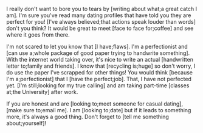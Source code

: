 I really don't want to bore you to tears by [writing about what;a great catch I am]. I'm sure you've read many dating profiles that have told you they are perfect for you! [I've always believed;that actions speak louder than words] don't you think? It would be great to meet [face to face for;coffee] and see where it goes from there. 

I'm not scared to let you know that [I have;flaws]. I'm a perfectionist and [can use a;whole package of good paper trying to handwrite something]. With the internet world taking over, it's nice to write an actual [handwritten letter to;family and friends]. I know that [recycling is;huge] so don't worry, I do use the paper I've scrapped for other things! You would think [because I'm a;perfectionist] that I [have the perfect;job]. That, I have not perfected yet. [I'm still;looking for my true calling] and am taking part-time [classes at;the University] after work. 

If you are honest and are [looking to;meet someone for casual dating], [make sure to;email me]. I am [looking to;date] but if it leads to something more, it's always a good thing. Don't forget to [tell me something about;yourself]!
